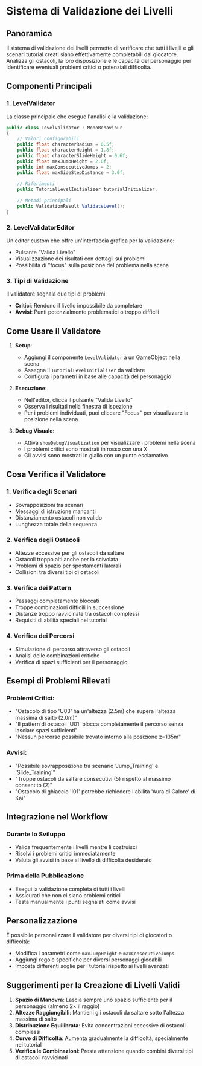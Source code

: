 # Sistema di Validazione dei Livelli

## Panoramica

Il sistema di validazione dei livelli permette di verificare che tutti i livelli e gli scenari tutorial creati siano effettivamente completabili dal giocatore. Analizza gli ostacoli, la loro disposizione e le capacità del personaggio per identificare eventuali problemi critici o potenziali difficoltà.

## Componenti Principali

### 1. LevelValidator

La classe principale che esegue l'analisi e la validazione:

```csharp
public class LevelValidator : MonoBehaviour
{
    // Valori configurabili
    public float characterRadius = 0.5f;
    public float characterHeight = 1.8f;
    public float characterSlideHeight = 0.6f;
    public float maxJumpHeight = 2.0f;
    public int maxConsecutiveJumps = 2;
    public float maxSideStepDistance = 3.0f;
    
    // Riferimenti
    public TutorialLevelInitializer tutorialInitializer;
    
    // Metodi principali
    public ValidationResult ValidateLevel();
}
```

### 2. LevelValidatorEditor

Un editor custom che offre un'interfaccia grafica per la validazione:
- Pulsante "Valida Livello"
- Visualizzazione dei risultati con dettagli sui problemi
- Possibilità di "focus" sulla posizione del problema nella scena

### 3. Tipi di Validazione

Il validatore segnala due tipi di problemi:
- **Critici**: Rendono il livello impossibile da completare
- **Avvisi**: Punti potenzialmente problematici o troppo difficili

## Come Usare il Validatore

1. **Setup**:
   - Aggiungi il componente `LevelValidator` a un GameObject nella scena
   - Assegna il `TutorialLevelInitializer` da validare
   - Configura i parametri in base alle capacità del personaggio

2. **Esecuzione**:
   - Nell'editor, clicca il pulsante "Valida Livello"
   - Osserva i risultati nella finestra di ispezione
   - Per i problemi individuati, puoi cliccare "Focus" per visualizzare la posizione nella scena

3. **Debug Visuale**:
   - Attiva `showDebugVisualization` per visualizzare i problemi nella scena
   - I problemi critici sono mostrati in rosso con una X
   - Gli avvisi sono mostrati in giallo con un punto esclamativo

## Cosa Verifica il Validatore

### 1. Verifica degli Scenari
- Sovrapposizioni tra scenari
- Messaggi di istruzione mancanti
- Distanziamento ostacoli non valido
- Lunghezza totale della sequenza

### 2. Verifica degli Ostacoli
- Altezze eccessive per gli ostacoli da saltare
- Ostacoli troppo alti anche per la scivolata
- Problemi di spazio per spostamenti laterali
- Collisioni tra diversi tipi di ostacoli

### 3. Verifica dei Pattern
- Passaggi completamente bloccati
- Troppe combinazioni difficili in successione
- Distanze troppo ravvicinate tra ostacoli complessi
- Requisiti di abilità speciali nel tutorial

### 4. Verifica dei Percorsi
- Simulazione di percorso attraverso gli ostacoli
- Analisi delle combinazioni critiche
- Verifica di spazi sufficienti per il personaggio

## Esempi di Problemi Rilevati

### Problemi Critici:
- "Ostacolo di tipo 'U03' ha un'altezza (2.5m) che supera l'altezza massima di salto (2.0m)"
- "Il pattern di ostacoli 'U01' blocca completamente il percorso senza lasciare spazi sufficienti"
- "Nessun percorso possibile trovato intorno alla posizione z=135m"

### Avvisi:
- "Possibile sovrapposizione tra scenario 'Jump_Training' e 'Slide_Training'"
- "Troppe ostacoli da saltare consecutivi (5) rispetto al massimo consentito (2)"
- "Ostacolo di ghiaccio 'I01' potrebbe richiedere l'abilità 'Aura di Calore' di Kai"

## Integrazione nel Workflow

### Durante lo Sviluppo
- Valida frequentemente i livelli mentre li costruisci
- Risolvi i problemi critici immediatamente
- Valuta gli avvisi in base al livello di difficoltà desiderato

### Prima della Pubblicazione
- Esegui la validazione completa di tutti i livelli
- Assicurati che non ci siano problemi critici
- Testa manualmente i punti segnalati come avvisi

## Personalizzazione

È possibile personalizzare il validatore per diversi tipi di giocatori o difficoltà:
- Modifica i parametri come `maxJumpHeight` e `maxConsecutiveJumps` 
- Aggiungi regole specifiche per diversi personaggi giocabili
- Imposta differenti soglie per i tutorial rispetto ai livelli avanzati

## Suggerimenti per la Creazione di Livelli Validi

1. **Spazio di Manovra**: Lascia sempre uno spazio sufficiente per il personaggio (almeno 2× il raggio)
2. **Altezze Raggiungibili**: Mantieni gli ostacoli da saltare sotto l'altezza massima di salto
3. **Distribuzione Equilibrata**: Evita concentrazioni eccessive di ostacoli complessi
4. **Curve di Difficoltà**: Aumenta gradualmente la difficoltà, specialmente nei tutorial
5. **Verifica le Combinazioni**: Presta attenzione quando combini diversi tipi di ostacoli ravvicinati